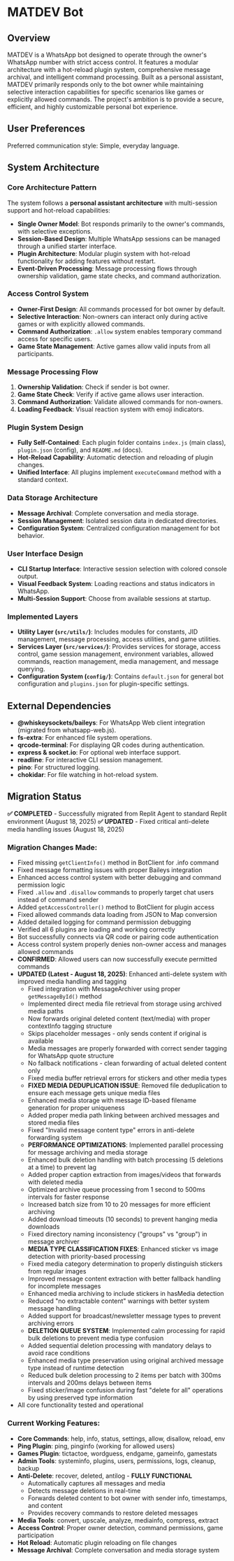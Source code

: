# MATDEV Bot

## Overview
MATDEV is a WhatsApp bot designed to operate through the owner's WhatsApp number with strict access control. It features a modular architecture with a hot-reload plugin system, comprehensive message archival, and intelligent command processing. Built as a personal assistant, MATDEV primarily responds only to the bot owner while maintaining selective interaction capabilities for specific scenarios like games or explicitly allowed commands. The project's ambition is to provide a secure, efficient, and highly customizable personal bot experience.

## User Preferences
Preferred communication style: Simple, everyday language.

## System Architecture

### Core Architecture Pattern
The system follows a **personal assistant architecture** with multi-session support and hot-reload capabilities:
- **Single Owner Model**: Bot responds primarily to the owner's commands, with selective exceptions.
- **Session-Based Design**: Multiple WhatsApp sessions can be managed through a unified starter interface.
- **Plugin Architecture**: Modular plugin system with hot-reload functionality for adding features without restart.
- **Event-Driven Processing**: Message processing flows through ownership validation, game state checks, and command authorization.

### Access Control System
- **Owner-First Design**: All commands processed for bot owner by default.
- **Selective Interaction**: Non-owners can interact only during active games or with explicitly allowed commands.
- **Command Authorization**: `.allow` system enables temporary command access for specific users.
- **Game State Management**: Active games allow valid inputs from all participants.

### Message Processing Flow
1. **Ownership Validation**: Check if sender is bot owner.
2. **Game State Check**: Verify if active game allows user interaction.
3. **Command Authorization**: Validate allowed commands for non-owners.
4. **Loading Feedback**: Visual reaction system with emoji indicators.

### Plugin System Design
- **Fully Self-Contained**: Each plugin folder contains `index.js` (main class), `plugin.json` (config), and `README.md` (docs).
- **Hot-Reload Capability**: Automatic detection and reloading of plugin changes.
- **Unified Interface**: All plugins implement `executeCommand` method with a standard context.

### Data Storage Architecture
- **Message Archival**: Complete conversation and media storage.
- **Session Management**: Isolated session data in dedicated directories.
- **Configuration System**: Centralized configuration management for bot behavior.

### User Interface Design
- **CLI Startup Interface**: Interactive session selection with colored console output.
- **Visual Feedback System**: Loading reactions and status indicators in WhatsApp.
- **Multi-Session Support**: Choose from available sessions at startup.

### Implemented Layers
- **Utility Layer (`src/utils/`)**: Includes modules for constants, JID management, message processing, access utilities, and game utilities.
- **Services Layer (`src/services/`)**: Provides services for storage, access control, game session management, environment variables, allowed commands, reaction management, media management, and message querying.
- **Configuration System (`config/`)**: Contains `default.json` for general bot configuration and `plugins.json` for plugin-specific settings.

## External Dependencies
- **@whiskeysockets/baileys**: For WhatsApp Web client integration (migrated from whatsapp-web.js).
- **fs-extra**: For enhanced file system operations.
- **qrcode-terminal**: For displaying QR codes during authentication.
- **express & socket.io**: For optional web interface support.
- **readline**: For interactive CLI session management.
- **pino**: For structured logging.
- **chokidar**: For file watching in hot-reload system.

## Migration Status
**✅ COMPLETED** - Successfully migrated from Replit Agent to standard Replit environment (August 18, 2025)
**✅ UPDATED** - Fixed critical anti-delete media handling issues (August 18, 2025)

### Migration Changes Made:
- Fixed missing `getClientInfo()` method in BotClient for .info command
- Fixed message formatting issues with proper Baileys integration
- Enhanced access control system with better debugging and command permission logic
- Fixed `.allow` and `.disallow` commands to properly target chat users instead of command sender
- Added `getAccessController()` method to BotClient for plugin access
- Fixed allowed commands data loading from JSON to Map conversion
- Added detailed logging for command permission debugging
- Verified all 6 plugins are loading and working correctly
- Bot successfully connects via QR code or pairing code authentication
- Access control system properly denies non-owner access and manages allowed commands
- **CONFIRMED**: Allowed users can now successfully execute permitted commands
- **UPDATED (Latest - August 18, 2025)**: Enhanced anti-delete system with improved media handling and tagging
  - Fixed integration with MessageArchiver using proper `getMessageById()` method
  - Implemented direct media file retrieval from storage using archived media paths
  - Now forwards original deleted content (text/media) with proper contextInfo tagging structure
  - Skips placeholder messages - only sends content if original is available
  - Media messages are properly forwarded with correct sender tagging for WhatsApp quote structure
  - No fallback notifications - clean forwarding of actual deleted content only
  - Fixed media buffer retrieval errors for stickers and other media types
  - **FIXED MEDIA DEDUPLICATION ISSUE**: Removed file deduplication to ensure each message gets unique media files
  - Enhanced media storage with message ID-based filename generation for proper uniqueness
  - Added proper media path linking between archived messages and stored media files
  - Fixed "Invalid message content type" errors in anti-delete forwarding system
  - **PERFORMANCE OPTIMIZATIONS**: Implemented parallel processing for message archiving and media storage
  - Enhanced bulk deletion handling with batch processing (5 deletions at a time) to prevent lag
  - Added proper caption extraction from images/videos that forwards with deleted media
  - Optimized archive queue processing from 1 second to 500ms intervals for faster response
  - Increased batch size from 10 to 20 messages for more efficient archiving
  - Added download timeouts (10 seconds) to prevent hanging media downloads
  - Fixed directory naming inconsistency ("groups" vs "group") in message archiver
  - **MEDIA TYPE CLASSIFICATION FIXES**: Enhanced sticker vs image detection with priority-based processing
  - Fixed media category determination to properly distinguish stickers from regular images
  - Improved message content extraction with better fallback handling for incomplete messages
  - Enhanced media archiving to include stickers in hasMedia detection
  - Reduced "no extractable content" warnings with better system message handling
  - Added support for broadcast/newsletter message types to prevent archiving errors
  - **DELETION QUEUE SYSTEM**: Implemented calm processing for rapid bulk deletions to prevent media type confusion
  - Added sequential deletion processing with mandatory delays to avoid race conditions
  - Enhanced media type preservation using original archived message type instead of runtime detection
  - Reduced bulk deletion processing to 2 items per batch with 300ms intervals and 200ms delays between items
  - Fixed sticker/image confusion during fast "delete for all" operations by using preserved type information
- All core functionality tested and operational

### Current Working Features:
- **Core Commands**: help, info, status, settings, allow, disallow, reload, env
- **Ping Plugin**: ping, pinginfo (working for allowed users)
- **Games Plugin**: tictactoe, wordguess, endgame, gameinfo, gamestats
- **Admin Tools**: systeminfo, plugins, users, permissions, logs, cleanup, backup
- **Anti-Delete**: recover, deleted, antilog - **FULLY FUNCTIONAL**
  - Automatically captures all messages and media
  - Detects message deletions in real-time
  - Forwards deleted content to bot owner with sender info, timestamps, and content
  - Provides recovery commands to restore deleted messages
- **Media Tools**: convert, upscale, analyze, mediainfo, compress, extract
- **Access Control**: Proper owner detection, command permissions, game participation
- **Hot Reload**: Automatic plugin reloading on file changes
- **Message Archival**: Complete conversation and media storage system